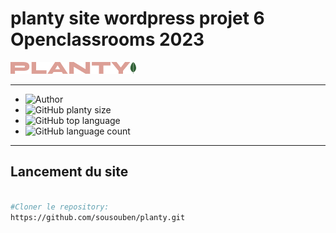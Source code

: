 # planty site wordpress projet 6 Openclassrooms 2023

![logo](logo.png)

---

- ![Author](<https://img.shields.io/badge/Author-Souad Mouatakide-">)
- ![GitHub planty size](https://img.shields.io/github/repo-size/sousouben/planty)
- ![GitHub top language](https://img.shields.io/github/languages/top/sousouben/planty)
- ![GitHub language count](https://img.shields.io/github/languages/count/sousouben/planty)

---

## Lancement du site

```bash

#Cloner le repository:
https://github.com/sousouben/planty.git

```


